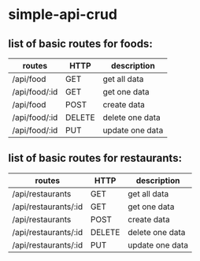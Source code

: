# simple-api-crud

## list of basic routes for foods:

| routes        | HTTP   | description     |
|---------------|--------|-----------------|
| /api/food     | GET    | get all data    |
| /api/food/:id | GET    | get one data    |
| /api/food     | POST   | create data     |
| /api/food/:id | DELETE | delete one data |
| /api/food/:id | PUT    | update one data |

## list of basic routes for restaurants:

| routes        | HTTP   | description     |
|---------------|--------|-----------------|
| /api/restaurants     | GET    | get all data    |
| /api/restaurants/:id | GET    | get one data    |
| /api/restaurants     | POST   | create data     |
| /api/restaurants/:id | DELETE | delete one data |
| /api/restaurants/:id | PUT    | update one data |